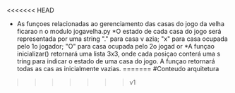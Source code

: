 <<<<<<< HEAD
* As funçoes relacionadas ao gerenciamento das casas do  jogo da velha ficarao n
o modulo jogavelha.py
*O estado de cada casa do jogo será representada por uma string "." para  casa v
azia; "x" para casa ocupada pelo 1o jogador; "O" para casa ocupada pelo 2o jogad
or
*A funçao inicializar() retornará uma lista 3x3, onde cada posiçao conterá uma s
tring para indicar o estado de uma casa do jogo. A funçao retornará todas as cas
as inicialmente vazias.
=======
#Conteudo arquitetura
>>>>>>> v1
